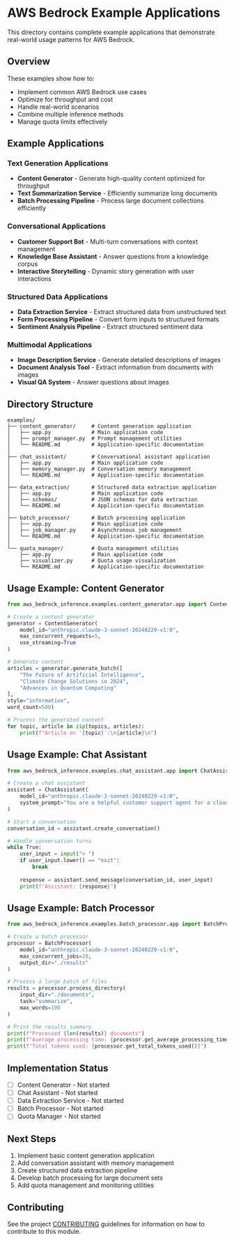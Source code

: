 # AWS Bedrock Example Applications

This directory contains complete example applications that demonstrate real-world usage patterns for AWS Bedrock.

## Overview

These examples show how to:
- Implement common AWS Bedrock use cases
- Optimize for throughput and cost
- Handle real-world scenarios
- Combine multiple inference methods
- Manage quota limits effectively

## Example Applications

### Text Generation Applications

- **Content Generator** - Generate high-quality content optimized for throughput
- **Text Summarization Service** - Efficiently summarize long documents
- **Batch Processing Pipeline** - Process large document collections efficiently

### Conversational Applications

- **Customer Support Bot** - Multi-turn conversations with context management
- **Knowledge Base Assistant** - Answer questions from a knowledge corpus
- **Interactive Storytelling** - Dynamic story generation with user interactions

### Structured Data Applications

- **Data Extraction Service** - Extract structured data from unstructured text
- **Form Processing Pipeline** - Convert form inputs to structured formats
- **Sentiment Analysis Pipeline** - Extract structured sentiment data

### Multimodal Applications

- **Image Description Service** - Generate detailed descriptions of images
- **Document Analysis Tool** - Extract information from documents with images
- **Visual QA System** - Answer questions about images

## Directory Structure

```
examples/
├── content_generator/     # Content generation application
│   ├── app.py             # Main application code
│   ├── prompt_manager.py  # Prompt management utilities
│   └── README.md          # Application-specific documentation
│
├── chat_assistant/        # Conversational assistant application
│   ├── app.py             # Main application code
│   ├── memory_manager.py  # Conversation memory management
│   └── README.md          # Application-specific documentation
│
├── data_extraction/       # Structured data extraction application
│   ├── app.py             # Main application code
│   ├── schemas/           # JSON schemas for data extraction
│   └── README.md          # Application-specific documentation
│
├── batch_processor/       # Batch processing application
│   ├── app.py             # Main application code
│   ├── job_manager.py     # Asynchronous job management
│   └── README.md          # Application-specific documentation
│
└── quota_manager/         # Quota management utilities
    ├── app.py             # Main application code
    ├── visualizer.py      # Quota usage visualization
    └── README.md          # Application-specific documentation
```

## Usage Example: Content Generator

```python
from aws_bedrock_inference.examples.content_generator.app import ContentGenerator

# Create a content generator
generator = ContentGenerator(
    model_id="anthropic.claude-3-sonnet-20240229-v1:0",
    max_concurrent_requests=5,
    use_streaming=True
)

# Generate content
articles = generator.generate_batch([
    "The Future of Artificial Intelligence",
    "Climate Change Solutions in 2024",
    "Advances in Quantum Computing"
], 
style="informative",
word_count=500)

# Process the generated content
for topic, article in zip(topics, articles):
    print(f"Article on '{topic}':\n{article}\n")
```

## Usage Example: Chat Assistant

```python
from aws_bedrock_inference.examples.chat_assistant.app import ChatAssistant

# Create a chat assistant
assistant = ChatAssistant(
    model_id="anthropic.claude-3-sonnet-20240229-v1:0",
    system_prompt="You are a helpful customer support agent for a cloud computing company."
)

# Start a conversation
conversation_id = assistant.create_conversation()

# Handle conversation turns
while True:
    user_input = input("> ")
    if user_input.lower() == "exit":
        break
        
    response = assistant.send_message(conversation_id, user_input)
    print(f"Assistant: {response}")
```

## Usage Example: Batch Processor

```python
from aws_bedrock_inference.examples.batch_processor.app import BatchProcessor

# Create a batch processor
processor = BatchProcessor(
    model_id="anthropic.claude-3-sonnet-20240229-v1:0",
    max_concurrent_jobs=10,
    output_dir="./results"
)

# Process a large batch of files
results = processor.process_directory(
    input_dir="./documents",
    task="summarize",
    max_words=100
)

# Print the results summary
print(f"Processed {len(results)} documents")
print(f"Average processing time: {processor.get_average_processing_time():.2f} seconds")
print(f"Total tokens used: {processor.get_total_tokens_used()}")
```

## Implementation Status

- [  ] Content Generator - Not started
- [  ] Chat Assistant - Not started
- [  ] Data Extraction Service - Not started
- [  ] Batch Processor - Not started
- [  ] Quota Manager - Not started

## Next Steps

1. Implement basic content generation application
2. Add conversation assistant with memory management
3. Create structured data extraction pipeline
4. Develop batch processing for large document sets
5. Add quota management and monitoring utilities

## Contributing

See the project [CONTRIBUTING](../../CONTRIBUTING.md) guidelines for information on how to contribute to this module.